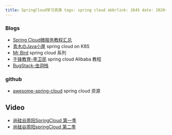 ```yaml
---
title: SpringCloud学习资源 tags: spring cloud abbrlink: 2645 date: 2020-03-17 14:05:04
---
```

### Blogs
 * [Spring Cloud微服务教程汇总](http://www.springcloud.wiki/)
 * [青木のJava小屋](https://qingmu.io/) spring cloud on K8S
 * [Mr Bird](https://mrbird.cc/tags/Spring-Cloud/) spring cloud 系列
 * [千锋教育-李卫民](https://www.funtl.com/zh/guide/Spring-Cloud-Alibaba.html) spring cloud Alibaba 教程
 * [BugStack-虫洞栈](https://bugstack.cn/)
### github
 * [awesome-spring-cloud](https://github.com/ityouknow/awesome-spring-cloud) spring cloud 资源
 
## Video 
   * [尚硅谷周阳SpringCloud 第一季](https://www.bilibili.com/video/av22613028)
   * [尚硅谷周阳springCloud 第二季](https://www.bilibili.com/video/av94620638)

